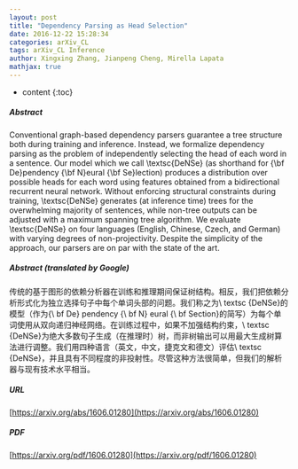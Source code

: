 ```yaml
---
layout: post
title: "Dependency Parsing as Head Selection"
date: 2016-12-22 15:28:34
categories: arXiv_CL
tags: arXiv_CL Inference
author: Xingxing Zhang, Jianpeng Cheng, Mirella Lapata
mathjax: true
---
```


* content
{:toc}

##### Abstract
Conventional graph-based dependency parsers guarantee a tree structure both during training and inference. Instead, we formalize dependency parsing as the problem of independently selecting the head of each word in a sentence. Our model which we call \textsc{DeNSe} (as shorthand for {\bf De}pendency {\bf N}eural {\bf Se}lection) produces a distribution over possible heads for each word using features obtained from a bidirectional recurrent neural network. Without enforcing structural constraints during training, \textsc{DeNSe} generates (at inference time) trees for the overwhelming majority of sentences, while non-tree outputs can be adjusted with a maximum spanning tree algorithm. We evaluate \textsc{DeNSe} on four languages (English, Chinese, Czech, and German) with varying degrees of non-projectivity. Despite the simplicity of the approach, our parsers are on par with the state of the art.

##### Abstract (translated by Google)
传统的基于图形的依赖分析器在训练和推理期间保证树结构。相反，我们把依赖分析形式化为独立选择句子中每个单词头部的问题。我们称之为\ textsc {DeNSe}的模型（作为{\ bf De} pendency {\ bf N} eural {\ bf Section}的简写）为每个单词使用从双向递归神经网络。在训练过程中，如果不加强结构约束，\ textsc {DeNSe}为绝大多数句子生成（在推理时）树，而非树输出可以用最大生成树算法进行调整。我们用四种语言（英文，中文，捷克文和德文）评估\ textsc {DeNSe}，并且具有不同程度的非投射性。尽管这种方法很简单，但我们的解析器与现有技术水平相当。

##### URL
[https://arxiv.org/abs/1606.01280](https://arxiv.org/abs/1606.01280)

##### PDF
[https://arxiv.org/pdf/1606.01280](https://arxiv.org/pdf/1606.01280)

